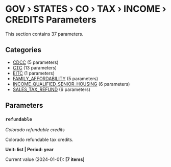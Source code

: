 # GOV › STATES › CO › TAX › INCOME › CREDITS Parameters

This section contains 37 parameters.

## Categories

- [CDCC](cdcc/index.md) (5 parameters)
- [CTC](ctc/index.md) (13 parameters)
- [EITC](eitc/index.md) (1 parameters)
- [FAMILY_AFFORDABILITY](family_affordability/index.md) (5 parameters)
- [INCOME_QUALIFIED_SENIOR_HOUSING](income_qualified_senior_housing/index.md) (6 parameters)
- [SALES_TAX_REFUND](sales_tax_refund/index.md) (6 parameters)

## Parameters

### `refundable`
*Colorado refundable credits*

Colorado refundable tax credits.

**Unit: list | Period: year**

Current value (2024-01-01): **[7 items]**


